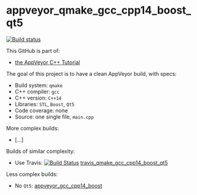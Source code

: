 # appveyor_qmake_gcc_cpp14_boost_qt5

[![Build status](https://ci.appveyor.com/api/projects/status/4n16v893vc5ky1n1/branch/master?svg=true)](https://ci.appveyor.com/project/richelbilderbeek/appveyor-qmake-gcc-cpp14-boost-qt5/branch/master)

This GitHub is part of:

 * [the AppVeyor C++ Tutorial](https://github.com/richelbilderbeek/appveyor_cpp_tutorial)
 
The goal of this project is to have a clean AppVeyor build, with specs:

 * Build system: `qmake`
 * C++ compiler: `gcc`
 * C++ version: `C++14`
 * Libraries: `STL`, `Boost`, `Qt5`
 * Code coverage: none
 * Source: one single file, `main.cpp`

More complex builds:

 * [...]

Builds of similar complexity:

 * Use Travis: [![Build Status](https://travis-ci.org/richelbilderbeek/travis_qmake_gcc_cpp14_boost_qt5.svg?branch=master)](https://travis-ci.org/richelbilderbeek/travis_qmake_gcc_cpp14_boost_qt5) [travis_qmake_gcc_cpp14_boost_qt5](https://www.github.com/richelbilderbeek/travis_qmake_gcc_cpp14_boost_qt5) 

Less complex builds:

 * No `Qt5`: [appveyor_gcc_cpp14_boost](https://www.github.com/richelbilderbeek/appveyor_qmake_gcc_cpp14_boost)
